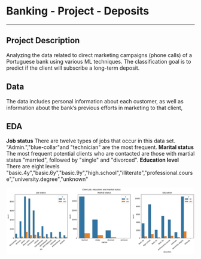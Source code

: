 # Banking - Project - Deposits
---
## Project Description
Analyzing the data related to direct marketing campaigns (phone calls) of a Portuguese bank using various ML techniques. The classification goal is to predict if the client will subscribe a long-term deposit. 
## Data
The data includes personal information about each customer, as well as information about the bank’s previous efforts in marketing to that client,

## EDA
**Job status**
There are twelve types of jobs that occur in this data set. "Admin.","blue-collar"and "technician" are the most frequent.
**Marital status**
The most frequent potential clients who are contacted are those with martial status "married", followed by "single" and "divorced".
**Education level**
There are eight levels "basic.4y","basic.6y","basic.9y","high.school","illiterate","professional.course","university.degree","unknown"

![Job](Documentation/job.jpg)

